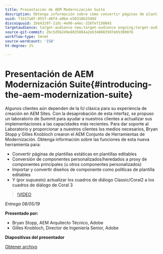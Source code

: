 ```yaml
---
title: Presentación de AEM Modernización Suite
description: Obtenga información sobre cómo convertir páginas de plantillas estáticas en plantillas editables. Obtenga información sobre cómo convertir componentes personalizados o heredados a proxies de componentes principales y más.
uuid: f1b17a0f-055f-48f4-a0be-e50318b3349d
discoiquuid: 2bb43197-11dc-4e96-a4ec-326fef150845
targetaudience: target-audience new;target-audience ongoing;target-audience upgrader
source-git-commit: 2bc5d56249e8835884a2eb348083507eb5308076
workflow-type: tm+mt
source-wordcount: '158'
ht-degree: 1%

---
```



# Presentación de AEM Modernización Suite{#introducing-the-aem-modernization-suite}

Algunos clientes aún dependen de la IU clásica para su experiencia de creación en AEM Sites. Con la desaprobación de esta interfaz, se propuso un laboratorio de Summit para ayudar a nuestros clientes a actualizar sus implementaciones a las capacidades más recientes. Para dar soporte al Laboratorio y proporcionar a nuestros clientes los medios necesarios, Bryan Stopp y Gilles Knobloch crearon el AEM Conjunto de Herramientas de Modernización.  Obtenga información sobre las funciones de esta nueva herramienta para:

* Convertir páginas de plantillas estáticas en plantillas editables
* Conversión de componentes personalizados/heredados a proxy de componentes principales (u otros componentes personalizados)
* Importar y convertir diseños de componente como políticas de plantilla editables
* Y (por supuesto) actualizar los cuadros de diálogo Classic/Coral2 a los cuadros de diálogo de Coral 3

>[!VIDEO](https://video.tv.adobe.com/v/27322?quality=9)

*Entrega 08/05/19*

**Presentado por:**

* Bryan Stopp, AEM Arquitecto Técnico, Adobe
* Gilles Knobloch, Director de Ingeniería Senior, Adobe

**Diapositivas del presentador**

[Obtener archivo](assets/modernization-toolsaemgems.pdf)
